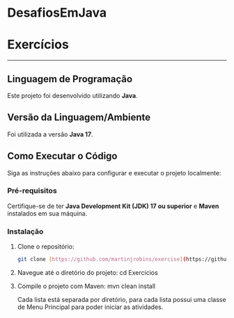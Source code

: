 # DesafiosEmJava

# Exercícios

---

## Linguagem de Programação

Este projeto foi desenvolvido utilizando **Java**.

## Versão da Linguagem/Ambiente

Foi utilizada a versão **Java 17**.

## Como Executar o Código

Siga as instruções abaixo para configurar e executar o projeto localmente:

### Pré-requisitos

Certifique-se de ter **Java Development Kit (JDK) 17 ou superior** e **Maven** instalados em sua máquina.

### Instalação

1. Clone o repositório:
   ```bash
   git clone [https://github.com/martinjrobins/exercise](https://github.com/martinjrobins/exercise)

2. Navegue até o diretório do projeto:
   cd Exercicios

3. Compile o projeto com Maven:
   mvn clean install

   Cada lista está separada por diretório, para cada lista possui uma classe de Menu Principal para poder iniciar as atividades.
